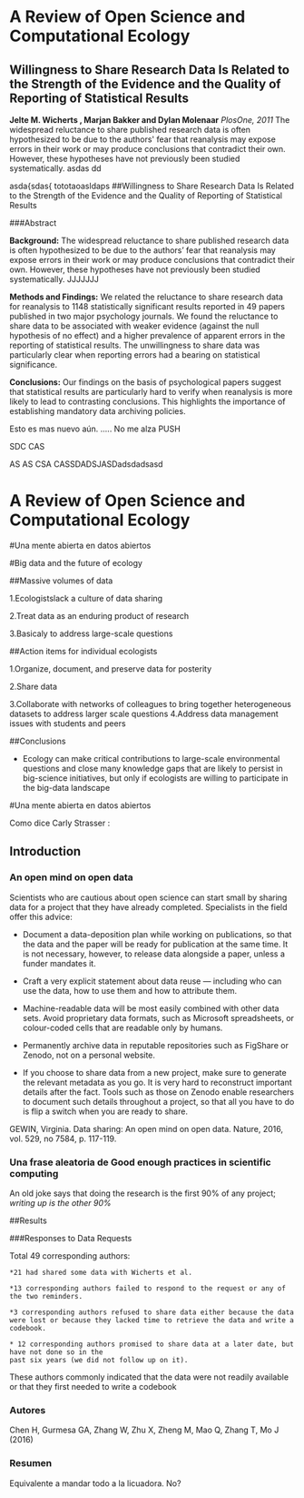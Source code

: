 # A Review of Open Science and Computational Ecology  

## Willingness to Share Research Data Is Related to the Strength of the Evidence and the Quality of Reporting of Statistical Results
**Jelte M. Wicherts , Marjan Bakker and Dylan Molenaar** *PlosOne, 2011*
The widespread reluctance to share published research data is often hypothesized to be due to the authors' fear that reanalysis may expose errors in their work or may produce conclusions that contradict their own. However, these hypotheses have not previously been studied systematically.
asdas
dd

asda{sdas{
 tototaoasldaps
##Willingness to Share Research Data Is Related to the Strength of the Evidence and the Quality of Reporting of Statistical Results

###Abstract

**Background:** The widespread reluctance to share published research data is often hypothesized to be due to the authors’ fear that reanalysis may expose errors in their work or may produce conclusions that contradict their own. However, these hypotheses have not previously been studied systematically.
JJJJJJJ


**Methods and Findings:** We related the reluctance to share research data for reanalysis to 1148 statistically significant results reported in 49 papers published in two major psychology journals. We found the reluctance to share data to be associated with weaker evidence (against the null hypothesis of no effect) and a higher prevalence of apparent errors in the reporting of statistical results. The unwillingness to share data was particularly clear when reporting errors had a  bearing on statistical significance.

**Conclusions:** Our findings on the basis of psychological papers suggest that statistical results are particularly hard to verify when reanalysis is more likely to lead to contrasting conclusions. This highlights the importance of establishing mandatory data archiving policies.

Esto es mas nuevo aún. ..... 
No me alza PUSH 

SDC
CAS

AS
AS
CSA
CASSDADSJASDadsdadsasd

 # A Review of Open Science and Computational Ecology  

#Una mente abierta en datos abiertos

#Big data and the future of ecology
 
##Massive volumes of data

  1.Ecologistslack a culture of data sharing
  
  2.Treat data as an enduring product of research
  
  3.Basicaly to address large-scale questions
  
##Action items for individual ecologists

  1.Organize, document, and preserve data for posterity
  
  2.Share data
  
  3.Collaborate with networks of colleagues to bring together heterogeneous datasets to address larger scale questions 4.Address data management issues with students and peers
  
  
##Conclusions

  * Ecology can make critical contributions to large-scale environmental questions and close many knowledge gaps that are likely to persist in big-science initiatives, but only if ecologists are willing to participate in the big-data landscape


#Una mente abierta en datos abiertos

Como dice Carly Strasser :


## Introduction

### An open mind on open data

Scientists who are cautious about open science can start small by sharing data for a project that they have already completed. Specialists in the field offer this advice:

* Document a data-deposition plan while working on publications, so that the data and the paper will be ready for publication at the same time. It is not necessary, however, to release data alongside a paper, unless a funder mandates it.

* Craft a very explicit statement about data reuse — including who can use the data, how to use them and how to attribute them.

* Machine-readable data will be most easily combined with other data sets. Avoid proprietary data formats, such as Microsoft spreadsheets, or colour-coded cells that are
readable only by humans.

* Permanently archive data in reputable repositories such as FigShare or Zenodo, not
on a personal website.

* If you choose to share data from a new project, make sure to generate the
relevant metadata as you go. It is very hard to reconstruct important details after the fact. Tools such as those on Zenodo enable researchers to document such details throughout a project, so that all you have to do is flip a switch when you are ready
to share.

GEWIN, Virginia. Data sharing: An open mind on open data. Nature, 2016, vol. 529, no 7584, p. 117-119.


### Una frase aleatoria de Good enough practices in scientific computing

An old joke says that doing the research is the first 90% of any project; _writing up is the other 90%_


##Results

###Responses to Data Requests

Total 49 corresponding authors:
   
    *21 had shared some data with Wicherts et al.

    *13 corresponding authors failed to respond to the request or any of the two reminders.
   
    *3 corresponding authors refused to share data either because the data were lost or because they lacked time to retrieve the data and write a codebook.
   
    * 12 corresponding authors promised to share data at a later date, but have not done so in the
    past six years (we did not follow up on it). 
    
These authors commonly indicated that the data were not readily available or that they first needed to       write a codebook

### Autores
Chen H, Gurmesa GA, Zhang W, Zhu X, Zheng M, Mao Q, Zhang T, Mo J (2016)


### Resumen

Equivalente a mandar todo a la licuadora. No?



